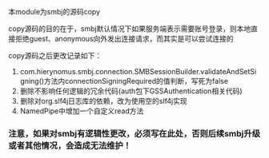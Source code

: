 本module为smbj的源码copy

copy源码的目的在于，smbj默认情况下如果服务端表示需要账号登录，则本地直接拒绝guest、anonymous向外发出连接请求，而其实是可以尝试连接的

copy源码之后更改记录如下：

1. com.hierynomus.smbj.connection.SMBSessionBuilder.validateAndSetSigning()方法内connectionSigningRequired的值判断，写死为false
2. 删除不影响任何逻辑的冗余代码(auth包下GSSAuthentication相关代码)
3. 删除对org.slf4j日志库的依赖，改为使用空的slf4j实现
4. NamedPipe中增加一个自定义read方法



### 注意，如果对smbj有逻辑性更改，必须写在此处，否则后续smbj升级或者其他情况，会造成无法维护！
